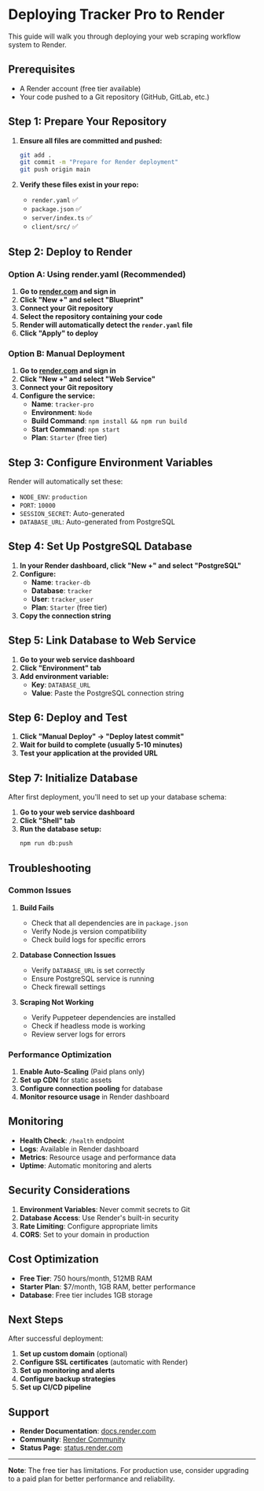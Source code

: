 # Deploying Tracker Pro to Render

This guide will walk you through deploying your web scraping workflow system to Render.

## Prerequisites

- A Render account (free tier available)
- Your code pushed to a Git repository (GitHub, GitLab, etc.)

## Step 1: Prepare Your Repository

1. **Ensure all files are committed and pushed:**
   ```bash
   git add .
   git commit -m "Prepare for Render deployment"
   git push origin main
   ```

2. **Verify these files exist in your repo:**
   - `render.yaml` ✅
   - `package.json` ✅
   - `server/index.ts` ✅
   - `client/src/` ✅

## Step 2: Deploy to Render

### Option A: Using render.yaml (Recommended)

1. **Go to [render.com](https://render.com) and sign in**
2. **Click "New +" and select "Blueprint"**
3. **Connect your Git repository**
4. **Select the repository containing your code**
5. **Render will automatically detect the `render.yaml` file**
6. **Click "Apply" to deploy**

### Option B: Manual Deployment

1. **Go to [render.com](https://render.com) and sign in**
2. **Click "New +" and select "Web Service"**
3. **Connect your Git repository**
4. **Configure the service:**
   - **Name**: `tracker-pro`
   - **Environment**: `Node`
   - **Build Command**: `npm install && npm run build`
   - **Start Command**: `npm start`
   - **Plan**: `Starter` (free tier)

## Step 3: Configure Environment Variables

Render will automatically set these:
- `NODE_ENV`: `production`
- `PORT`: `10000`
- `SESSION_SECRET`: Auto-generated
- `DATABASE_URL`: Auto-generated from PostgreSQL

## Step 4: Set Up PostgreSQL Database

1. **In your Render dashboard, click "New +" and select "PostgreSQL"**
2. **Configure:**
   - **Name**: `tracker-db`
   - **Database**: `tracker`
   - **User**: `tracker_user`
   - **Plan**: `Starter` (free tier)
3. **Copy the connection string**

## Step 5: Link Database to Web Service

1. **Go to your web service dashboard**
2. **Click "Environment" tab**
3. **Add environment variable:**
   - **Key**: `DATABASE_URL`
   - **Value**: Paste the PostgreSQL connection string

## Step 6: Deploy and Test

1. **Click "Manual Deploy" → "Deploy latest commit"**
2. **Wait for build to complete (usually 5-10 minutes)**
3. **Test your application at the provided URL**

## Step 7: Initialize Database

After first deployment, you'll need to set up your database schema:

1. **Go to your web service dashboard**
2. **Click "Shell" tab**
3. **Run the database setup:**
   ```bash
   npm run db:push
   ```

## Troubleshooting

### Common Issues

1. **Build Fails**
   - Check that all dependencies are in `package.json`
   - Verify Node.js version compatibility
   - Check build logs for specific errors

2. **Database Connection Issues**
   - Verify `DATABASE_URL` is set correctly
   - Ensure PostgreSQL service is running
   - Check firewall settings

3. **Scraping Not Working**
   - Verify Puppeteer dependencies are installed
   - Check if headless mode is working
   - Review server logs for errors

### Performance Optimization

1. **Enable Auto-Scaling** (Paid plans only)
2. **Set up CDN** for static assets
3. **Configure connection pooling** for database
4. **Monitor resource usage** in Render dashboard

## Monitoring

- **Health Check**: `/health` endpoint
- **Logs**: Available in Render dashboard
- **Metrics**: Resource usage and performance data
- **Uptime**: Automatic monitoring and alerts

## Security Considerations

1. **Environment Variables**: Never commit secrets to Git
2. **Database Access**: Use Render's built-in security
3. **Rate Limiting**: Configure appropriate limits
4. **CORS**: Set to your domain in production

## Cost Optimization

- **Free Tier**: 750 hours/month, 512MB RAM
- **Starter Plan**: $7/month, 1GB RAM, better performance
- **Database**: Free tier includes 1GB storage

## Next Steps

After successful deployment:

1. **Set up custom domain** (optional)
2. **Configure SSL certificates** (automatic with Render)
3. **Set up monitoring and alerts**
4. **Configure backup strategies**
5. **Set up CI/CD pipeline**

## Support

- **Render Documentation**: [docs.render.com](https://docs.render.com)
- **Community**: [Render Community](https://community.render.com)
- **Status Page**: [status.render.com](https://status.render.com)

---

**Note**: The free tier has limitations. For production use, consider upgrading to a paid plan for better performance and reliability.
